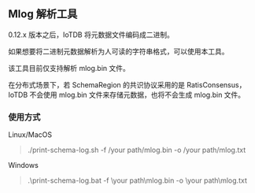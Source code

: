 <!--

    Licensed to the Apache Software Foundation (ASF) under one
    or more contributor license agreements.  See the NOTICE file
    distributed with this work for additional information
    regarding copyright ownership.  The ASF licenses this file
    to you under the Apache License, Version 2.0 (the
    "License"); you may not use this file except in compliance
    with the License.  You may obtain a copy of the License at

        http://www.apache.org/licenses/LICENSE-2.0

    Unless required by applicable law or agreed to in writing,
    software distributed under the License is distributed on an
    "AS IS" BASIS, WITHOUT WARRANTIES OR CONDITIONS OF ANY
    KIND, either express or implied.  See the License for the
    specific language governing permissions and limitations
    under the License.

-->

## Mlog 解析工具

0.12.x 版本之后，IoTDB 将元数据文件编码成二进制。

如果想要将二进制元数据解析为人可读的字符串格式，可以使用本工具。

该工具目前仅支持解析 mlog.bin 文件。

在分布式场景下，若 SchemaRegion 的共识协议采用的是 RatisConsensus，IoTDB 不会使用 mlog.bin 文件来存储元数据，也将不会生成 mlog.bin 文件。

### 使用方式

Linux/MacOS
> ./print-schema-log.sh -f /your path/mlog.bin -o /your path/mlog.txt

Windows

> .\print-schema-log.bat -f \your path\mlog.bin -o \your path\mlog.txt
